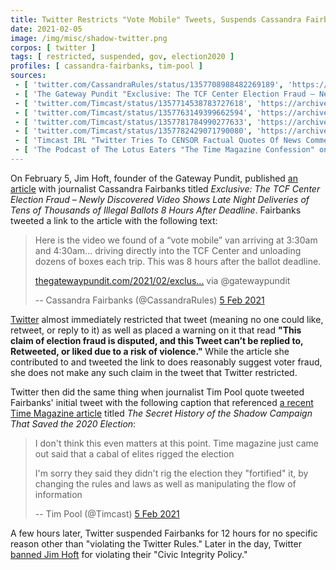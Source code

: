 ```yaml
---
title: Twitter Restricts "Vote Mobile" Tweets, Suspends Cassandra Fairbanks
date: 2021-02-05
image: /img/misc/shadow-twitter.png
corpos: [ twitter ]
tags: [ restricted, suspended, gov, election2020 ]
profiles: [ cassandra-fairbanks, tim-pool ]
sources:
 - [ 'twitter.com/CassandraRules/status/1357708988482269189', 'https://archive.is/TeegJ' ]
 - [ 'The Gateway Pundit "Exclusive: The TCF Center Election Fraud – Newly Discovered Video Shows Late Night Deliveries of Tens of Thousands of Illegal Ballots 8 Hours After Deadline" by Jim Hoft (5 Feb 2021)', 'https://archive.is/ehruB' ]
 - [ 'twitter.com/Timcast/status/1357714538783727618', 'https://archive.is/kGrKZ' ]
 - [ 'twitter.com/Timcast/status/1357763149399662594', 'https://archive.is/8Ury0' ]
 - [ 'twitter.com/Timcast/status/1357781784990277633', 'https://archive.is/lI6LG' ]
 - [ 'twitter.com/Timcast/status/1357782429071790080', 'https://archive.is/W8rm1' ]
 - [ 'Timcast IRL "Twitter Tries To CENSOR Factual Quotes Of News Commentary, They Are TIGHTENING Their Grip" on BitChute (6 Feb 2021)', 'https://www.bitchute.com/video/XA4G4fMxePo/' ]
 - [ 'The Podcast of The Lotus Eaters "The Time Magazine Confession" on BitChute (8 Feb 2021)', 'https://www.bitchute.com/video/h8oyTBzROhE/' ]
---
```


On February 5, Jim Hoft, founder of the Gateway Pundit, published [an
article](https://archive.is/ehruB) with journalist Cassandra Fairbanks titled
_Exclusive: The TCF Center Election Fraud – Newly Discovered Video Shows Late
Night Deliveries of Tens of Thousands of Illegal Ballots 8 Hours After
Deadline_. Fairbanks tweeted a link to the article with the following text:

> Here is the video we found of a “vote mobile” van arriving at 3:30am and
> 4:30am... driving directly into the TCF Center and unloading dozens of boxes
> each trip. This was 8 hours after the ballot deadline.
>
> [thegatewaypundit.com/2021/02/exclus...](https://thegatewaypundit.com/2021/02/exclusive-tcf-center-election-fraud-newly-recovered-video-shows-late-night-deliveries-tens-thousands-illegal-ballots-michigan-arena/)
> via @gatewaypundit
>
>  -- Cassandra Fairbanks (@CassandraRules) [5 Feb 2021](https://archive.is/TeegJ)

[Twitter](/twitter/) almost immediately restricted that tweet (meaning no one
could like, retweet, or reply to it) as well as placed a warning on it that
read **"This claim of election fraud is disputed, and this Tweet can’t be
replied to, Retweeted, or liked due to a risk of violence."** While the article
she contributed to and tweeted the link to does reasonably suggest voter fraud,
she does not make any such claim in the tweet that Twitter restricted.

Twitter then did the same thing when journalist Tim Pool quote
tweeted Fairbanks' initial tweet with the following caption that referenced [a
recent Time Magazine article](https://archive.is/U525z) titled _The Secret
History of the Shadow Campaign That Saved the 2020 Election_:

> I don't think this even matters at this point. Time magazine just came out
> said that a cabal of elites rigged the election
>
> I'm sorry they said they didn't rig the election they "fortified" it, by
> changing the rules and laws as well as manipulating the flow of information
>
> -- Tim Pool (@Timcast) [5 Feb 2021](https://archive.is/kGrKZ)

A few hours later, Twitter suspended Fairbanks for 12 hours for no specific
reason other than "violating the Twitter Rules." Later in the day, Twitter
[banned Jim Hoft](/events/twitter-bans-gatewaypundit/) for violating their
"Civic Integrity Policy."
